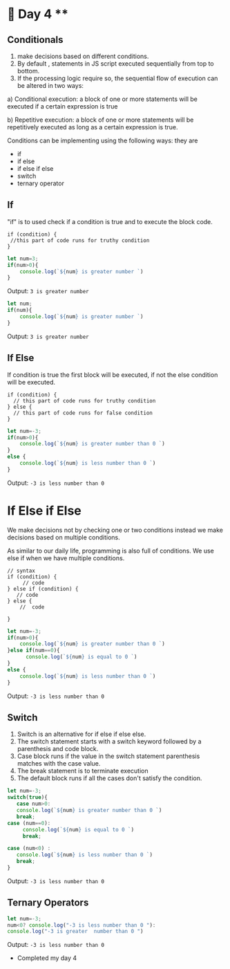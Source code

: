 # 📔 Day 4 **
## Conditionals
1) make decisions based on different conditions.
2)  By default , statements in JS script executed sequentially from top to bottom.
3) If the processing logic require so, the sequential flow of execution can be altered in two ways:

a) Conditional execution: a block of one or more statements will be executed if a certain expression is true

b) Repetitive execution: a block of one or more statements will be repetitively executed as long as a certain expression is true. 

Conditions can be implementing using the following ways:
they are
* if
* if else
* if else if else
* switch
* ternary operator
## If
 "if"  is to used check if a condition is true and to execute the block code. 

```
if (condition) {
 //this part of code runs for truthy condition
} 
```
```javascript
let num=3;
if(num>0){
    console.log(`${num} is greater number `)
}
```
Output:
```` 3 is greater number ````
<br>
```javascript
let num;
if(num){
    console.log(`${num} is greater number `)
}
```
Output:
```` 3 is greater number ````

## If Else
If condition is true the first block will be executed, if not the else condition will be executed.

```
if (condition) {
  // this part of code runs for truthy condition
} else {
  // this part of code runs for false condition
}
```
```javascript
let num=-3;
if(num>0){
    console.log(`${num} is greater number than 0 `)
}
else {
    console.log(`${num} is less number than 0 `)
}
```
Output:
````-3 is less number than 0  ````

# If Else if Else
We make decisions not by checking one or two conditions instead we make decisions based on multiple conditions. 

As similar to our daily life, programming is also full of conditions. We use else if when we have multiple conditions.
```
// syntax
if (condition) {
     // code
} else if (condition) {
   // code
} else {
    //  code

}
```
```javascript
let num=-3;
if(num>0){
    console.log(`${num} is greater number than 0 `)
}else if(num==0){
      console.log(`${num} is equal to 0 `)
}
else {
    console.log(`${num} is less number than 0 `)
}
```
Output:
````-3 is less number than 0  ````
## Switch
1) Switch is an alternative for if else if else else. 
2) The switch statement starts with a switch keyword followed by a parenthesis and code block.
 3) Case block runs if the value in the switch statement parenthesis matches with the case value.
 4)  The break statement is to terminate execution 
 5) The default block runs if all the cases don't satisfy the condition.
 ```javascript
let num=-3;
switch(true){
    case num>0:
    console.log(`${num} is greater number than 0 `)
    break;
 case (num==0):
      console.log(`${num} is equal to 0 `)
      break;

case (num<0) :
    console.log(`${num} is less number than 0 `)
    break;
}
```
Output:
````-3 is less number than 0  ````
## Ternary Operators
 ```javascript
let num=-3;
num<0? console.log("-3 is less number than 0 "):
console.log("-3 is greater  number than 0 ")
```
Output:
````-3 is less number than 0  ````

* Completed my day 4
